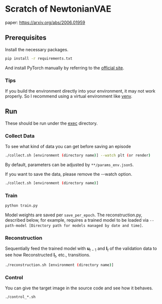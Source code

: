 # Scratch of NewtonianVAE
paper: https://arxiv.org/abs/2006.01959


## Prerequisites
Install the necessary packages.
```bash
pip install -r requirements.txt
```

And install PyTorch manually by referring to the [official site](https://pytorch.org/).

### Tips
If you build the environment directly into your environment, it may not work properly. So I recommend using a virtual environment like [venv](https://docs.python.org/3/library/venv.html).

## Run
These should be run under the [exec](exec) directory.

### Collect Data
To see what kind of data you can get before saving an episode
```bash
./collect.sh [environment (directory name)] --watch plt (or render)
```
By default, parameters can be adjusted by ``**/params_env.json5``.

If you want to save the data, please remove the --watch option.
```bash
./collect.sh [environment (directory name)]
```

### Train
```bash
python train.py
```
Model weights are saved per ``save_per_epoch``.
The reconstruction.py, described below, for example, requires a trained model to be loaded via ``--path-model [Directory path for models managed by date and time]``. 

### Reconstruction
Sequentially feed the trained model with $\mathbf{u}_{t-1}$ and $\mathbf{I}_t$ of the validation data to see how Reconstructed $\mathbf{I}_t$, etc., transitions.
```bash
./reconstruction.sh [environment (directory name)]
```

### Control
You can give the target image in the source code and see how it behaves.
```bash
./control_*.sh
```
